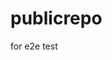 # publicrepo
for e2e test














































































































































































































































































































































































































































































































































































































































































































































































































































































































































































































































































































































































































































































































































































































































































































































































































































































































































































































































































































































































































































































































































































































































































































































































































































































































































































































































































































































































































































































































































































































































































































































































